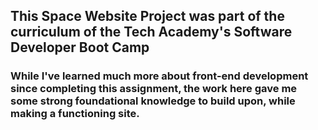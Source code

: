 ## This Space Website Project was part of the curriculum of the Tech Academy's Software Developer Boot Camp

### While I've learned much more about front-end development since completing this assignment, the work here gave me some strong foundational knowledge to build upon, while making a functioning site.
